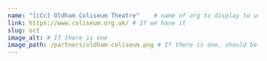 ```yaml
---
name: "[cCc] Oldham Coliseum Theatre"	 # name of org to display to user
link: https://www.coliseum.org.uk/ # If we have it
slug: oct
image_alt: # If there is one
image_path: /partners/oldham-coliseum.png # If there is one, should be colocated with the index.md file in the folder
---
```

